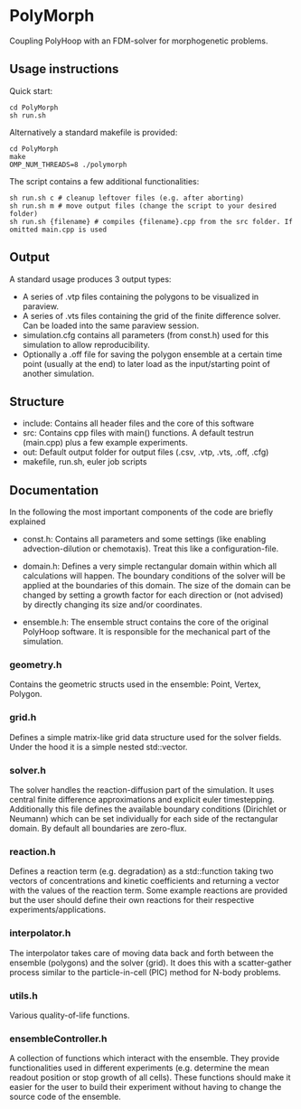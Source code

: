 # PolyMorph
Coupling PolyHoop with an FDM-solver for morphogenetic problems. 

## Usage instructions
Quick start: 
```shell
cd PolyMorph
sh run.sh
```

Alternatively a standard makefile is provided:

```shell
cd PolyMorph
make
OMP_NUM_THREADS=8 ./polymorph
```

The script contains a few additional functionalities:

```shell
sh run.sh c # cleanup leftover files (e.g. after aborting)
sh run.sh m # move output files (change the script to your desired folder)
sh run.sh {filename} # compiles {filename}.cpp from the src folder. If omitted main.cpp is used
```

## Output
A standard usage produces 3 output types:
- A series of .vtp files containing the polygons to be visualized in paraview.
- A series of .vts files containing the grid of the finite difference solver. Can be loaded into the same paraview session. 
- simulation.cfg contains all parameters (from const.h) used for this simulation to allow reproducibility. 
- Optionally a .off file for saving the polygon ensemble at a certain time point (usually at the end) to later load as the input/starting point of another simulation. 

## Structure
- include: Contains all header files and the core of this software
- src: Contains cpp files with main() functions. A default testrun (main.cpp) plus a few example experiments. 
- out: Default output folder for output files (.csv, .vtp, .vts, .off, .cfg)
- makefile, run.sh, euler job scripts

## Documentation
In the following the most important components of the code are briefly explained

- const.h: Contains all parameters and some settings (like enabling advection-dilution or chemotaxis). Treat this like a configuration-file. 

- domain.h: Defines a very simple rectangular domain within which all calculations will happen. The boundary conditions of the solver will be applied at the boundaries of this domain. The size of the domain can be changed by setting a growth factor for each direction or  (not advised) by directly changing its size and/or coordinates.  

- ensemble.h: The ensemble struct contains the core of the original PolyHoop software. It is responsible for the mechanical part of the simulation. 

### geometry.h
Contains the geometric structs used in the ensemble: Point, Vertex, Polygon. 

### grid.h
Defines a simple matrix-like grid data structure used for the solver fields. Under the hood it is a simple nested std::vector. 

### solver.h
The solver handles the reaction-diffusion part of the simulation. It uses central finite difference approximations and explicit euler timestepping. 
Additionally this file defines the available boundary conditions (Dirichlet or Neumann) which can be set individually for each side of the rectangular domain. By default all boundaries are zero-flux.

### reaction.h
Defines a reaction term (e.g. degradation) as a std::function taking two vectors of concentrations and kinetic coefficients and returning a vector with the values of the reaction term. Some example reactions are provided but the user should define their own reactions for their respective experiments/applications. 

### interpolator.h
The interpolator takes care of moving data back and forth between the ensemble (polygons) and the solver (grid). It does this with a scatter-gather process similar to the particle-in-cell (PIC) method for N-body problems.  

### utils.h
Various quality-of-life functions.

### ensembleController.h
A collection of functions which interact with the ensemble. They provide functionalities used in different experiments (e.g. determine the mean readout position or stop growth of all cells). These functions should make it easier for the user to build their experiment without having to change the source code of the ensemble. 




